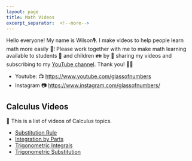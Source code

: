 ```yaml
---
layout: page
title: Math Videos
excerpt_separator:  <!--more-->
---
```


Hello everyone! My name is Wilson🎙️. I make videos to help people learn math more easily 💯! Please work together with me to make math learning available to students 🏫 and children 👪 by 📢 sharing my videos and subscribing to my [YouTube channel](https://www.youtube.com/glassofnumbers). Thank you! 🙏🏼

- Youtube: 📺 <a href="https://www.youtube.com/glassofnumbers" target="_blank">https://www.youtube.com/glassofnumbers</a>
- Instagram 📷 <a href="https://www.instagram.com/glassofnumbers/" target="_blank">https://www.instagram.com/glassofnumbers/</a>

## Calculus Videos

📢 This is a list of videos of Calculus topics.

- <a href="https://www.notion.so/glassofnumbers/The-Substitution-Rule-532a13b008ad4cb0bb4e149a514ecc11" target="_blank">Substitution Rule</a>
- <a href="https://www.notion.so/glassofnumbers/Integration-by-Parts-7bd678eb5afe49018f0e31d32a3bad92" target="_blank">Integration by Parts</a>
- <a href="https://www.notion.so/glassofnumbers/Trigonometric-Integrals-0c5922c673a34704bdec11ab8dbfb9fd" target="_blank">Trigonometric Integrals</a>
- <a href="https://www.notion.so/glassofnumbers/Trigonometric-Substitution-df546cbe35764fd0b395524d98b4df4f" target="_blank">Trigonometric Substitution</a>



